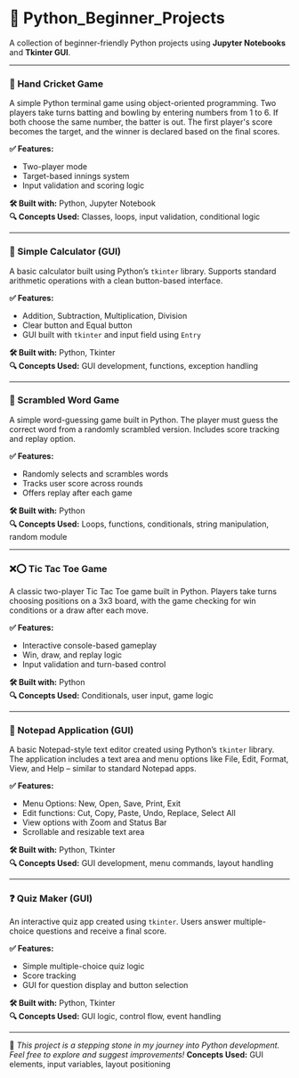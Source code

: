 # 🐍 Python_Beginner_Projects

A collection of beginner-friendly Python projects using **Jupyter Notebooks** and **Tkinter GUI**.

---

### 🏏 Hand Cricket Game

A simple Python terminal game using object-oriented programming. Two players take turns batting and bowling by entering numbers from 1 to 6. If both choose the same number, the batter is out. The first player's score becomes the target, and the winner is declared based on the final scores.

**✅ Features:**
- Two-player mode
- Target-based innings system
- Input validation and scoring logic

**🛠️ Built with:** Python, Jupyter Notebook  
**🔍 Concepts Used:** Classes, loops, input validation, conditional logic

---

### 🧮 Simple Calculator (GUI)

A basic calculator built using Python’s `tkinter` library. Supports standard arithmetic operations with a clean button-based interface.

**✅ Features:**
- Addition, Subtraction, Multiplication, Division
- Clear button and Equal button
- GUI built with `tkinter` and input field using `Entry`

**🛠️ Built with:** Python, Tkinter  
**🔍 Concepts Used:** GUI development, functions, exception handling

---

### 🔀 Scrambled Word Game

A simple word-guessing game built in Python. The player must guess the correct word from a randomly scrambled version. Includes score tracking and replay option.

**✅ Features:**
- Randomly selects and scrambles words
- Tracks user score across rounds
- Offers replay after each game

**🛠️ Built with:** Python  
**🔍 Concepts Used:** Loops, functions, conditionals, string manipulation, random module

---

### ❌⭕ Tic Tac Toe Game

A classic two-player Tic Tac Toe game built in Python. Players take turns choosing positions on a 3x3 board, with the game checking for win conditions or a draw after each move.

**✅ Features:**
- Interactive console-based gameplay
- Win, draw, and replay logic
- Input validation and turn-based control

**🛠️ Built with:** Python  
**🔍 Concepts Used:** Conditionals, user input, game logic

---

### 📝 Notepad Application (GUI)

A basic Notepad-style text editor created using Python’s `tkinter` library. The application includes a text area and menu options like File, Edit, Format, View, and Help – similar to standard Notepad apps.

**✅ Features:**
- Menu Options: New, Open, Save, Print, Exit
- Edit functions: Cut, Copy, Paste, Undo, Replace, Select All
- View options with Zoom and Status Bar
- Scrollable and resizable text area

**🛠️ Built with:** Python, Tkinter  
**🔍 Concepts Used:** GUI development, menu commands, layout handling

---

### ❓ Quiz Maker (GUI)

An interactive quiz app created using `tkinter`. Users answer multiple-choice questions and receive a final score.

**✅ Features:**
- Simple multiple-choice quiz logic
- Score tracking
- GUI for question display and button selection

**🛠️ Built with:** Python, Tkinter  
**🔍 Concepts Used:** GUI logic, control flow, event handling

---

🎯 *This project is a stepping stone in my journey into Python development. Feel free to explore and suggest improvements!*
**Concepts Used:** GUI elements, input variables, layout positioning
